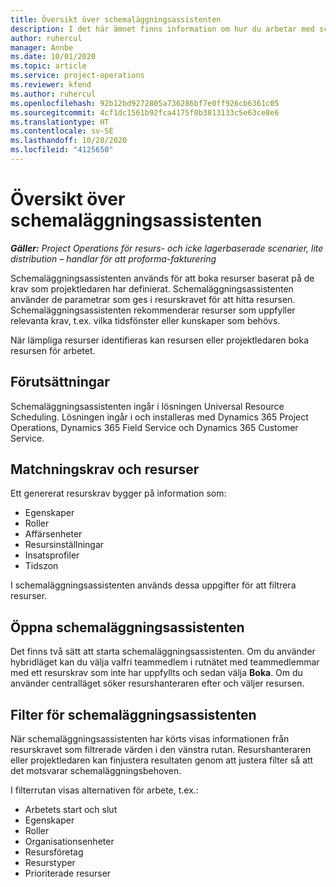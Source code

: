 ```yaml
---
title: Översikt över schemaläggningsassistenten
description: I det här ämnet finns information om hur du arbetar med schemaläggningsassistenten för att boka resurser.
author: ruhercul
manager: Annbe
ms.date: 10/01/2020
ms.topic: article
ms.service: project-operations
ms.reviewer: kfend
ms.author: ruhercul
ms.openlocfilehash: 92b12bd9272805a736286bf7e0ff926cb6361c05
ms.sourcegitcommit: 4cf1dc1561b92fca4175f0b3813133c5e63ce8e6
ms.translationtype: HT
ms.contentlocale: sv-SE
ms.lasthandoff: 10/28/2020
ms.locfileid: "4125650"
---
```

# <a name="schedule-assistant-overview"></a>Översikt över schemaläggningsassistenten

_**Gäller:** Project Operations för resurs- och icke lagerbaserade scenarier, lite distribution – handlar för att proforma-fakturering_

Schemaläggningsassistenten används för att boka resurser baserat på de krav som projektledaren har definierat. Schemaläggningsassistenten använder de parametrar som ges i resurskravet för att hitta resursen. Schemaläggningsassistenten rekommenderar resurser som uppfyller relevanta krav, t.ex. vilka tidsfönster eller kunskaper som behövs.

När lämpliga resurser identifieras kan resursen eller projektledaren boka resursen för arbetet.

## <a name="prerequisites"></a>Förutsättningar

Schemaläggningsassistenten ingår i lösningen Universal Resource Scheduling. Lösningen ingår i och installeras med Dynamics 365 Project Operations, Dynamics 365 Field Service och Dynamics 365 Customer Service.

## <a name="matching-requirements-and-resources"></a>Matchningskrav och resurser

Ett genererat resurskrav bygger på information som:

-   Egenskaper
-   Roller
-   Affärsenheter
-   Resursinställningar
-   Insatsprofiler
-   Tidszon

I schemaläggningsassistenten används dessa uppgifter för att filtrera resurser.

## <a name="launch-the-schedule-assistant"></a>Öppna schemaläggningsassistenten

Det finns två sätt att starta schemaläggningsassistenten. Om du använder hybridläget kan du välja valfri teammedlem i rutnätet med teammedlemmar med ett resurskrav som inte har uppfyllts och sedan välja **Boka**. Om du använder centralläget söker resurshanteraren efter och väljer resursen.

## <a name="schedule-assistant-filters"></a>Filter för schemaläggningsassistenten

När schemaläggningsassistenten har körts visas informationen från resurskravet som filtrerade värden i den vänstra rutan. Resurshanteraren eller projektledaren kan finjustera resultaten genom att justera filter så att det motsvarar schemaläggningsbehoven.

I filterrutan visas alternativen för arbete, t.ex.:

-   Arbetets start och slut
-   Egenskaper
-   Roller
-   Organisationsenheter
-   Resursföretag
-   Resurstyper
-   Prioriterade resurser
